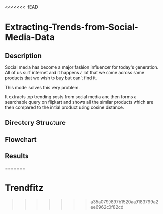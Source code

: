 <<<<<<< HEAD
# Extracting-Trends-from-Social-Media-Data
## Description

Social media has become a major fashion influencer for today's generation. All of us surf internet and it happens a lot that we come across some products that we wish to buy but can't find it. 

This model solves this very problem.

It extracts top trending posts from social media and then forms a searchable query on flipkart and shows all the similar products which are then compared to the initial product using cosine distance.

## Directory Structure

## Flowchart

## Results

=======
# Trendfitz
>>>>>>> a35a0799897b1520aa9183799a2ee6962c0f82cd
